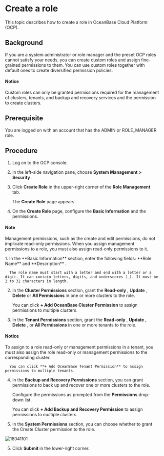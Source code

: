 Create a role 
==================================

This topic describes how to create a role in OceanBase Cloud Platform (OCP). 

Background 
-------------------------------

If you are a system administrator or role manager and the preset OCP roles cannot satisfy your needs, you can create custom roles and assign fine-grained permissions to them. You can use custom roles together with default ones to create diversified permission policies. 

  <main id="notice" type='notice'>
    <h4>Notice</h4>
    <p>Custom roles can only be granted permissions required for the management of clusters, tenants, and backup and recovery services and the permission to create clusters.</p>
  </main>

**Prerequisite** 
-------------------------------------

You are logged on with an account that has the ADMIN or ROLE_MANAGER role.

**Procedure** 
----------------------------------

1. Log on to the OCP console.

   

2. In the left-side navigation pane, choose **System Management** **\>** **Security** .

   

3. Click **Create Role** in the upper-right corner of the **Role Management** tab. 

   The **Create Role** page appears.
   

4. On the **Create Role** page, configure the **Basic Information** and the permissions. 

  <main id="notice" type='explain'>
    <h4>Note</h4>
    <p>Management permissions, such as the create and edit permissions, do not implicate read-only permissions. When you assign management permissions to a role, you must also assign read-only permissions to it.</p>
  </main>
   1. In the **Basic Information** section, enter the following fields: **Role Name** and **Description** . 

      The role name must start with a letter and end with a letter or a digit. It can contain letters, digits, and underscores (_). It must be 2 to 32 characters in length.
      
   
   2. In the **Cluster Permissions** section, grant the **Read-only** , **Update** , **Delete** or **All Permissions** in one or more clusters to the role. 

      You can click **+ Add OceanBase Cluster Permission** to assign permissions to multiple clusters.
      
   
   3. In the **Tenant Permissions** section, grant the **Read-only** , **Update** , **Delete** , or **All Permissions** in one or more tenants to the role. 

  <main id="notice" type='notice'>
    <h4>Notice</h4>
    <p>To assign to a role read-only or management permissions in a tenant, you must also assign the role read-only or management permissions to the corresponding cluster.</p>
  </main>

      You can click **+ Add OceanBase Tenant Permission** to assign permissions to multiple tenants.
      
   
   4. In the **Backup and Recovery Permissions** section, you can grant permissions to back up and recover one or more clusters to the role. 

      Configure the permissions as prompted from the **Permissions** drop-down list. 

      You can click **+ Add Backup and Recovery Permission** to assign permissions to multiple clusters.
      
   
   5. In the **System Permissions** section, you can choose whether to grant the Create Cluster permission to the role.

      
   

   

   ![18041101](https://help-static-aliyun-doc.aliyuncs.com/assets/img/en-US/3114306461/p346478.png)
   

5. Click **Submit** in the lower-right corner.

   




